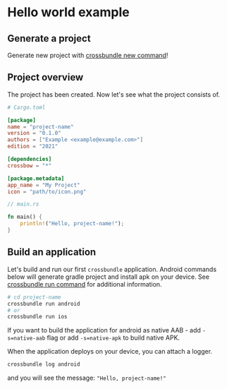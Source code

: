 # Hello world example

## Generate a project

Generate new project with [crossbundle new command](/docs/src/crossbundle/command-new.md)!

## Project overview

The project has been created. Now let's see what the project consists of.

```toml
# Cargo.toml

[package]
name = "project-name"
version = "0.1.0"
authors = ["Example <example@example.com>"]
edition = "2021"

[dependencies]
crossbow = "*"

[package.metadata]
app_name = "My Project"
icon = "path/to/icon.png"
```

```rust
// main.rs

fn main() {
    println!("Hello, project-name!");
}
```

## Build an application

Let's build and run our first `crossbundle` application. Android commands below will generate gradle project and install apk on your device. See [crossbundle run command](/docs/src/crossbundle/command-run.md) for additional information.

```sh
# cd project-name
crossbundle run android
# or
crossbundle run ios
```

If you want to build the application for android as native AAB - add `-s=native-aab` flag or add `-s=native-apk` to build native APK.

When the application deploys on your device, you can attach a logger.

```sh
crossbundle log android
```

and you will see the message: `"Hello, project-name!"`
